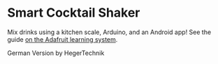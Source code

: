 Smart Cocktail Shaker
===================

Mix drinks using a kitchen scale, Arduino, and an Android app!  See the guide [on the Adafruit learning system](http://learn.adafruit.com/smart-cocktail-shaker).

German Version by HegerTechnik
